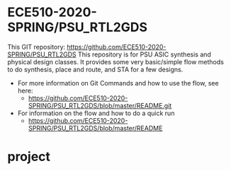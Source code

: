 # ECE510-2020-SPRING/PSU_RTL2GDS

This GIT repository:  https://github.com/ECE510-2020-SPRING/PSU_RTL2GDS
This repository is for PSU ASIC synthesis and physical design classes.  It provides some very basic/simple flow methods to do synthesis, place and route, and STA for a few designs.

- For more information on Git Commands and how to use the flow, see here:
  - https://github.com/ECE510-2020-SPRING/PSU_RTL2GDS/blob/master/README.git
- For information on the flow and how to do a quick run
  - https://github.com/ECE510-2020-SPRING/PSU_RTL2GDS/blob/master/README

# project
